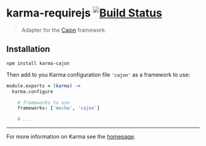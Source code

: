 # karma-requirejs  [![Build Status](https://travis-ci.org/xdamman/karma-cajon.png?branch=master)](https://travis-ci.org/xdamman/karma-cajon)

> Adapter for the [Cajon](https://github.com/requirejs/cajon/) framework.


## Installation

    npm install karma-cajon
    
Then add to you Karma configuration file `'cajon'` as a framework to use:

```coffee
module.exports = (karma) ->
  karma.configure

    # frameworks to use
    frameworks: ['mocha', 'cajon']

    # ...
```

----

For more information on Karma see the [homepage].


[homepage]: http://karma-runner.github.io/
